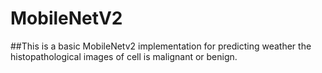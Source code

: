 # MobileNetV2
##This is a basic MobileNetv2 implementation for predicting weather the histopathological images of cell is malignant or benign.


